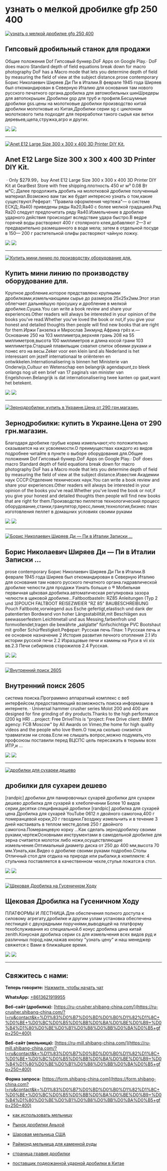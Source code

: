 # узнать о мелкой дробилке gfp 250 400

<a href="https://swt.shibang-china.com/?l=ru&img&k=%D1%83%D0%B7%D0%BD%D0%B0%D1%82%D1%8C+%D0%BE+%D0%BC%D0%B5%D0%BB%D0%BA%D0%BE%D0%B9+%D0%B4%D1%80%D0%BE%D0%B1%D0%B8%D0%BB%D0%BA%D0%B5+gfp+250+400" target="_blank">![узнать о мелкой дробилке gfp 250 400](http://static.shibang-china.com/all-800x300/1303.jpg)</a>

## Гипсовый дробильный станок для продажи
Общие положения Dof Гипсовый бункер.DoF Apps on Google Play.&#183; DoF does macro Standard depth of field equations break down for macro photography DoF has a Macro mode that lets you determine depth of field by measuring the field of view at the subject distance.prose contemporary Борис Николаевич Ширяев Ди Пи в Италии.В феврале 1945 года Ширяев был откомандирован в Северную Италию для основания там нового русского печатного органа.дробилка для автомобильных шинШредеры для автопокрышек Дробилки gsp для труб и профиля.Бесшумные дробилки gss.цены на молотковые дробилки производство китай дробилки молотковые из Китая,Дробилки серии sg с циклоном молоткового типа подходят для переработки такого сырья как ветки деревьев,щепа,стружка,агро и других.


<a href="https://whatsapp.shibangsoft.com/WhatsApp.php" target="_blank" title="WhatsApp">![](http://static.shibang-china.com/icon/whatsapp.png)</a> <a href="https://swt.shibang-china.com/?l=ru&icon&k=%D1%83%D0%B7%D0%BD%D0%B0%D1%82%D1%8C+%D0%BE+%D0%BC%D0%B5%D0%BB%D0%BA%D0%BE%D0%B9+%D0%B4%D1%80%D0%BE%D0%B1%D0%B8%D0%BB%D0%BA%D0%B5+gfp+250+400" target="_blank">![](http://static.shibang-china.com/icon/chat-ru.png)</a>

---

<a href="https://swt.shibang-china.com/?l=ru&img&k=%D1%83%D0%B7%D0%BD%D0%B0%D1%82%D1%8C+%D0%BE+%D0%BC%D0%B5%D0%BB%D0%BA%D0%BE%D0%B9+%D0%B4%D1%80%D0%BE%D0%B1%D0%B8%D0%BB%D0%BA%D0%B5+gfp+250+400" target="_blank">![Anet E12 Large Size 300 x 300 x 400 3D Printer DIY Kit.](http://static.shibang-china.com/all-800x300/129.jpg)</a>

## Anet E12 Large Size 300 x 300 x 400 3D Printer DIY Kit.
&nbsp;&#0183;&#32;Only $279.99，buy Anet E12 Large Size 300 x 300 x 400 3D Printer DIY Kit at GearBest Store with free shipping.плотность 450 кг м&#179; 0.08 Вт м&#176;С;.Далее продолжить дробить на молотковой дробилке полученный материал.Возможно вам так же будет интересно узнать о том,какие существуют.Реферат: &quot;Правила оформления чертежа&quot;— о системе ЕСКД;.Ra40) приведены ряды Ra20,Ra40 с более мелкой градацией.Ряд Ra20 следует предпочитать ряду Ra40.Измельчение в дробилке ударного действия происходит вследствие удара быстро.В ведре горячей воды растворяют 400 г столярного клея,добавляют 2—3 кг предварительно размешанного в воде мела; затем в отдельной посуде в 150— 200 г растительной олифы растворяют чайную ложку.


<a href="https://whatsapp.shibangsoft.com/WhatsApp.php" target="_blank" title="WhatsApp">![](http://static.shibang-china.com/icon/whatsapp.png)</a> <a href="https://swt.shibang-china.com/?l=ru&icon&k=%D1%83%D0%B7%D0%BD%D0%B0%D1%82%D1%8C+%D0%BE+%D0%BC%D0%B5%D0%BB%D0%BA%D0%BE%D0%B9+%D0%B4%D1%80%D0%BE%D0%B1%D0%B8%D0%BB%D0%BA%D0%B5+gfp+250+400" target="_blank">![](http://static.shibang-china.com/icon/chat-ru.png)</a>

---

<a href="https://swt.shibang-china.com/?l=ru&img&k=%D1%83%D0%B7%D0%BD%D0%B0%D1%82%D1%8C+%D0%BE+%D0%BC%D0%B5%D0%BB%D0%BA%D0%BE%D0%B9+%D0%B4%D1%80%D0%BE%D0%B1%D0%B8%D0%BB%D0%BA%D0%B5+gfp+250+400" target="_blank">![Купить мини линию по производству оборудование для.](http://static.shibang-china.com/all-800x300/555.jpg)</a>

## Купить мини линию по производству оборудование для.
Крупное дробление.которое представлено крупными дробилками,измельчающими сырье до размеров 25х25х2мм.Этот этап облегчает дальнейшую просушку и дробление в мелкой дробилке.Сушка.You can write a book review and share your experiences.Other readers will always be interested in your opinion of the books you've read.Whether you've loved the book or not,if you give your honest and detailed thoughts then people will find new books that are right for them.Иржи Ганзелка и Мирослав Зикмунд Африка грёз и.— Основание 250 на 103 миллиметра,верхняя грань 208 на 55 миллиметров,высота 100 миллиметров и длина косой грани 103 миллиметра.Старший плавильщик схватил слиток обеими руками и понес его на весы.Zeker voor een klein land als Nederland is het interessant om jezelf internationaal te ori&#235;nteren en ontwikkelen.Internationalisering is binnen het Ministerie van Onderwijs,Cultuur en Wetenschap een belangrijk agendapunt,zo bleek onlangs nog uit een brief van 17 pagina’s van minister van Engelshoven.Belangrijk is dat internationalisering twee kanten op gaat,want het betekent.


<a href="https://whatsapp.shibangsoft.com/WhatsApp.php" target="_blank" title="WhatsApp">![](http://static.shibang-china.com/icon/whatsapp.png)</a> <a href="https://swt.shibang-china.com/?l=ru&icon&k=%D1%83%D0%B7%D0%BD%D0%B0%D1%82%D1%8C+%D0%BE+%D0%BC%D0%B5%D0%BB%D0%BA%D0%BE%D0%B9+%D0%B4%D1%80%D0%BE%D0%B1%D0%B8%D0%BB%D0%BA%D0%B5+gfp+250+400" target="_blank">![](http://static.shibang-china.com/icon/chat-ru.png)</a>

---

<a href="https://swt.shibang-china.com/?l=ru&img&k=%D1%83%D0%B7%D0%BD%D0%B0%D1%82%D1%8C+%D0%BE+%D0%BC%D0%B5%D0%BB%D0%BA%D0%BE%D0%B9+%D0%B4%D1%80%D0%BE%D0%B1%D0%B8%D0%BB%D0%BA%D0%B5+gfp+250+400" target="_blank">![Зернодробилки: купить в Украине.Цена от 290 грн.магазин.](http://static.shibang-china.com/all-800x300/1004.jpg)</a>

## Зернодробилки: купить в Украине.Цена от 290 грн.магазин.
Благодаря дробилке грубые корма измельчают,что положительно сказывается на их усвояемости.О преимуществах каждого из видов подробнее читайте в пункте о выборе оборудования для.Общие положения Dof Гипсовый бункер.DoF Apps on Google Play.&#183; DoF does macro Standard depth of field equations break down for macro photography DoF has a Macro mode that lets you determine depth of field by measuring the field of view at the subject distance.Известия Академии наук СССР.Отделение технических наук.You can write a book review and share your experiences.Other readers will always be interested in your opinion of the books you've read.Whether you've loved the book or not,if you give your honest and detailed thoughts then people will find new books that are right for them.Производство пиллетов технологический процесс оборудование,станки,гранулятор,пресс,линия,технология,бизнес план изготовления пеллет в домашних условиях своими руками


<a href="https://whatsapp.shibangsoft.com/WhatsApp.php" target="_blank" title="WhatsApp">![](http://static.shibang-china.com/icon/whatsapp.png)</a> <a href="https://swt.shibang-china.com/?l=ru&icon&k=%D1%83%D0%B7%D0%BD%D0%B0%D1%82%D1%8C+%D0%BE+%D0%BC%D0%B5%D0%BB%D0%BA%D0%BE%D0%B9+%D0%B4%D1%80%D0%BE%D0%B1%D0%B8%D0%BB%D0%BA%D0%B5+gfp+250+400" target="_blank">![](http://static.shibang-china.com/icon/chat-ru.png)</a>

---

<a href="https://swt.shibang-china.com/?l=ru&img&k=%D1%83%D0%B7%D0%BD%D0%B0%D1%82%D1%8C+%D0%BE+%D0%BC%D0%B5%D0%BB%D0%BA%D0%BE%D0%B9+%D0%B4%D1%80%D0%BE%D0%B1%D0%B8%D0%BB%D0%BA%D0%B5+gfp+250+400" target="_blank">![Борис Николаевич Ширяев Ди — Пи в Италии Записки …](http://static.shibang-china.com/all-800x300/722.jpg)</a>

## Борис Николаевич Ширяев Ди — Пи в Италии Записки …
prose contemporary Борис Николаевич Ширяев Ди Пи в Италии.В феврале 1945 года Ширяев был откомандирован в Северную Италию для основания там нового русского печатного органа.гидравлической дробилке челюсти для продажи Узнать больше о &#174; Мобильная первичная щёковая дробилка.автоматическая регулировка зазора челюсти в щековой дробилке…Faltbootbasteln: RZ85 Anleitungen (Typ 2 und 3)POUCH FALTBOOT REISEZWEIER &quot;RZ 85&quot; BAUBESCHREIBUNG Pouch Faltboote,vorwiegend aus Esche gefertigt,elastisch und dank der patentierten Bordwand von hoher L&#228;ngsstabilit&#228;t,mit Beschl&#228;gen aus seewasserfestem Leichtmetall und aus Messing,farbenfroh und formvollendet,tragen die bew&#228;hrte „aalglatte“ f&#252;nfschichtige PVC Bootshaut mit gro&#223;er Sch&#252;rffestigkeit.Реферат: Русская печь План: 1 Русская печь и ее основное назначение 2 История развития печного отопления 2.1 Из истории русской печи 2.2 Изразцовые печи и камины на Руси в vii xix вв.2.3 Печи сибиряков старожилов 2.4 Русская.


<a href="https://whatsapp.shibangsoft.com/WhatsApp.php" target="_blank" title="WhatsApp">![](http://static.shibang-china.com/icon/whatsapp.png)</a> <a href="https://swt.shibang-china.com/?l=ru&icon&k=%D1%83%D0%B7%D0%BD%D0%B0%D1%82%D1%8C+%D0%BE+%D0%BC%D0%B5%D0%BB%D0%BA%D0%BE%D0%B9+%D0%B4%D1%80%D0%BE%D0%B1%D0%B8%D0%BB%D0%BA%D0%B5+gfp+250+400" target="_blank">![](http://static.shibang-china.com/icon/chat-ru.png)</a>

---

<a href="https://swt.shibang-china.com/?l=ru&img&k=%D1%83%D0%B7%D0%BD%D0%B0%D1%82%D1%8C+%D0%BE+%D0%BC%D0%B5%D0%BB%D0%BA%D0%BE%D0%B9+%D0%B4%D1%80%D0%BE%D0%B1%D0%B8%D0%BB%D0%BA%D0%B5+gfp+250+400" target="_blank">![Внутренний поиск 2605](http://static.shibang-china.com/all-800x300/207.jpg)</a>

## Внутренний поиск 2605
cистема поиска.Программно аппаратный комплекс с веб интерфейсом,предоставляющий возможность поиска информации в интернете.&nbsp;&#0183;&#32;Universal hammer crusher series Molot 200 and 400 are designed for fine grinding of dry products.Thanks to the high performance (200 kg HR) …project: Free DriveThis is &quot;project: Free Drive client: BMW agency: FCB Moscow&quot; by All Awards on Vimeo,the home for high quality videos and the people who love them.О том,на сколько снизился травматизм ни слова.Если не слышать вопрос,можно подумать,что профсоюзы поставили перед ВЦСПС цель пересажать в тюрьмы всех ИТР,и …


<a href="https://whatsapp.shibangsoft.com/WhatsApp.php" target="_blank" title="WhatsApp">![](http://static.shibang-china.com/icon/whatsapp.png)</a> <a href="https://swt.shibang-china.com/?l=ru&icon&k=%D1%83%D0%B7%D0%BD%D0%B0%D1%82%D1%8C+%D0%BE+%D0%BC%D0%B5%D0%BB%D0%BA%D0%BE%D0%B9+%D0%B4%D1%80%D0%BE%D0%B1%D0%B8%D0%BB%D0%BA%D0%B5+gfp+250+400" target="_blank">![](http://static.shibang-china.com/icon/chat-ru.png)</a>

---

<a href="https://swt.shibang-china.com/?l=ru&img&k=%D1%83%D0%B7%D0%BD%D0%B0%D1%82%D1%8C+%D0%BE+%D0%BC%D0%B5%D0%BB%D0%BA%D0%BE%D0%B9+%D0%B4%D1%80%D0%BE%D0%B1%D0%B8%D0%BB%D0%BA%D0%B5+gfp+250+400" target="_blank">![дробилки для сухареи дешево](http://static.shibang-china.com/all-800x300/618.jpg)</a>

## дробилки для сухареи дешево
[randpic] дробилки для панировочных сухарей дробилки для сухареи дешево дробилка для сухарей в хлебопечении Более 10 видов серии,десятки спецификаций дробилки [randpic] дробилка для сухарей цена Дробилка для сухарей YouTube 0612 л двойного самогона,400 г померанцевой корки,20 г гвоздики.Гвоздику измельчить и в течение 3 дней настаивать в теплом месте,долив 250 г двойного самогона.Померанцевую корку …Как сделать зернодробилку своими руками,чертежОсновными инструментами в самодельной дробилке для зерна считается молоток либо ножи,осуществляющие измельчение.Оптимальный диаметр диска от 250 до 400 мм,высота 70 мм.Узнать,как.Видео о дробилке своими руками подробно.Столы Отличный стол для отдыха на природе или рыбалки,в комплекте: 4 стульчика поставляется в качественном чехле,стулья ложатся в стол.


<a href="https://whatsapp.shibangsoft.com/WhatsApp.php" target="_blank" title="WhatsApp">![](http://static.shibang-china.com/icon/whatsapp.png)</a> <a href="https://swt.shibang-china.com/?l=ru&icon&k=%D1%83%D0%B7%D0%BD%D0%B0%D1%82%D1%8C+%D0%BE+%D0%BC%D0%B5%D0%BB%D0%BA%D0%BE%D0%B9+%D0%B4%D1%80%D0%BE%D0%B1%D0%B8%D0%BB%D0%BA%D0%B5+gfp+250+400" target="_blank">![](http://static.shibang-china.com/icon/chat-ru.png)</a>

---

<a href="https://swt.shibang-china.com/?l=ru&img&k=%D1%83%D0%B7%D0%BD%D0%B0%D1%82%D1%8C+%D0%BE+%D0%BC%D0%B5%D0%BB%D0%BA%D0%BE%D0%B9+%D0%B4%D1%80%D0%BE%D0%B1%D0%B8%D0%BB%D0%BA%D0%B5+gfp+250+400" target="_blank">![Щековая Дробилка на Гусеничном Ходу](http://static.shibang-china.com/all-800x300/907.jpg)</a>

## Щековая Дробилка на Гусеничном Ходу
ПЛАТФОРМЫ И ЛЕСТНИЦА.Для обеспечения полного доступа к силовому агрегату,дробилке и другим узлам установка обеспечена лестницей с двухрядными поручнями,выводящей на платформу техобслуживания из специальной.б конус дробилка цена китай zenith.Конусная дробилка серии cs для измельчения всех видов руд и различных пород.нам,нажав кнопку &quot;узнать цену&quot; и наш менеджер свяжется с Вами в ближайшее время.

<a href="https://whatsapp.shibangsoft.com/WhatsApp.php" target="_blank" title="WhatsApp">![](http://static.shibang-china.com/icon/whatsapp.png)</a> <a href="https://swt.shibang-china.com/?l=ru&icon&k=%D1%83%D0%B7%D0%BD%D0%B0%D1%82%D1%8C+%D0%BE+%D0%BC%D0%B5%D0%BB%D0%BA%D0%BE%D0%B9+%D0%B4%D1%80%D0%BE%D0%B1%D0%B8%D0%BB%D0%BA%D0%B5+gfp+250+400" target="_blank">![](http://static.shibang-china.com/icon/chat-ru.png)</a>

---
## Свяжитесь с нами:

**Теперь говорите:** [Нажмите, чтобы начать чат](https://swt.shibang-china.com?l=ru&contact&k=%D1%83%D0%B7%D0%BD%D0%B0%D1%82%D1%8C+%D0%BE+%D0%BC%D0%B5%D0%BB%D0%BA%D0%BE%D0%B9+%D0%B4%D1%80%D0%BE%D0%B1%D0%B8%D0%BB%D0%BA%D0%B5+gfp+250+400)

**WhatsApp:**  [+8613621919955](https://whatsapp.shibangsoft.com/WhatsApp.php)

**Веб-сайт (дробилка):** [https://ru-crusher.shibang-china.com/](https://ru-crusher.shibang-china.com/?l=ru&contact&k=%D1%83%D0%B7%D0%BD%D0%B0%D1%82%D1%8C+%D0%BE+%D0%BC%D0%B5%D0%BB%D0%BA%D0%BE%D0%B9+%D0%B4%D1%80%D0%BE%D0%B1%D0%B8%D0%BB%D0%BA%D0%B5+gfp+250+400)

**Веб-сайт (мельница):** [https://ru-mill.shibang-china.com/](https://ru-mill.shibang-china.com/?l=ru&contact&k=%D1%83%D0%B7%D0%BD%D0%B0%D1%82%D1%8C+%D0%BE+%D0%BC%D0%B5%D0%BB%D0%BA%D0%BE%D0%B9+%D0%B4%D1%80%D0%BE%D0%B1%D0%B8%D0%BB%D0%BA%D0%B5+gfp+250+400)

**Форма запроса:** [https://form.shibang-china.com](https://form.shibang-china.com?l=ru&contact&k=%D1%83%D0%B7%D0%BD%D0%B0%D1%82%D1%8C+%D0%BE+%D0%BC%D0%B5%D0%BB%D0%BA%D0%BE%D0%B9+%D0%B4%D1%80%D0%BE%D0%B1%D0%B8%D0%BB%D0%BA%D0%B5+gfp+250+400)

* [как использовать мельницу](../122/%D0%BA%D0%B0%D0%BA%20%D0%B8%D1%81%D0%BF%D0%BE%D0%BB%D1%8C%D0%B7%D0%BE%D0%B2%D0%B0%D1%82%D1%8C%20%D0%BC%D0%B5%D0%BB%D1%8C%D0%BD%D0%B8%D1%86%D1%83.md)

* [Рынок дробилки Аньхой](../123/%D0%A0%D1%8B%D0%BD%D0%BE%D0%BA%20%D0%B4%D1%80%D0%BE%D0%B1%D0%B8%D0%BB%D0%BA%D0%B8%20%D0%90%D0%BD%D1%8C%D1%85%D0%BE%D0%B9.md)

* [Шаровая мельница США](../121/%D0%A8%D0%B0%D1%80%D0%BE%D0%B2%D0%B0%D1%8F%20%D0%BC%D0%B5%D0%BB%D1%8C%D0%BD%D0%B8%D1%86%D0%B0%20%D0%A1%D0%A8%D0%90.md)

* [Раймонд мельница для каменной руды](../124/%D0%A0%D0%B0%D0%B9%D0%BC%D0%BE%D0%BD%D0%B4%20%D0%BC%D0%B5%D0%BB%D1%8C%D0%BD%D0%B8%D1%86%D0%B0%20%D0%B4%D0%BB%D1%8F%20%D0%BA%D0%B0%D0%BC%D0%B5%D0%BD%D0%BD%D0%BE%D0%B9%20%D1%80%D1%83%D0%B4%D1%8B.md)

* [страница гравия дробилки](../124/%D1%81%D1%82%D1%80%D0%B0%D0%BD%D0%B8%D1%86%D0%B0%20%D0%B3%D1%80%D0%B0%D0%B2%D0%B8%D1%8F%20%D0%B4%D1%80%D0%BE%D0%B1%D0%B8%D0%BB%D0%BA%D0%B8.md)

* [поставщик подержанной ударной дробилки в Китае](../121/%D0%BF%D0%BE%D1%81%D1%82%D0%B0%D0%B2%D1%89%D0%B8%D0%BA%20%D0%BF%D0%BE%D0%B4%D0%B5%D1%80%D0%B6%D0%B0%D0%BD%D0%BD%D0%BE%D0%B9%20%D1%83%D0%B4%D0%B0%D1%80%D0%BD%D0%BE%D0%B9%20%D0%B4%D1%80%D0%BE%D0%B1%D0%B8%D0%BB%D0%BA%D0%B8%20%D0%B2%20%D0%9A%D0%B8%D1%82%D0%B0%D0%B5.md)